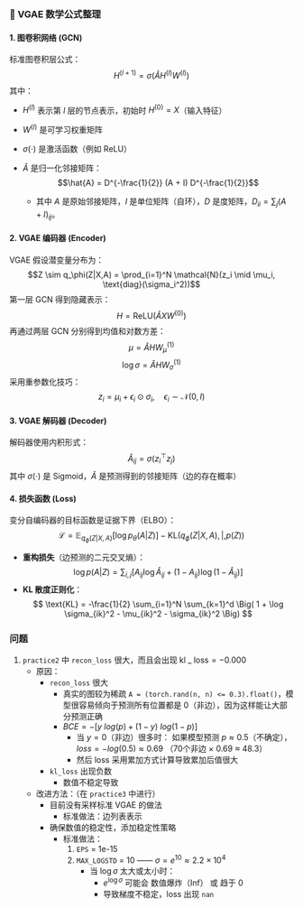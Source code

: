 ### 📘 VGAE 数学公式整理

#### 1. 图卷积网络 (GCN)

标准图卷积层公式：
$$H^{(l+1)} = \sigma \Big( \hat{A} H^{(l)} W^{(l)} \Big)$$
其中：
- $H^{(l)}$ 表示第 $l$ 层的节点表示，初始时 $H^{(0)} = X$（输入特征）
- $W^{(l)}$ 是可学习权重矩阵
- $\sigma(\cdot)$ 是激活函数（例如 ReLU）
- $\hat{A}$ 是归一化邻接矩阵：$$\hat{A} = D^{-\frac{1}{2}} (A + I) D^{-\frac{1}{2}}$$

	- 其中 $A$ 是原始邻接矩阵，$I$ 是单位矩阵（自环），$D$ 是度矩阵，$D_{ii} = \sum_j (A+I)_{ij}$。

#### 2. VGAE 编码器 (Encoder)

VGAE 假设潜变量分布为：$$Z \sim q_\phi(Z|X,A) = \prod_{i=1}^N \mathcal{N}(z_i \mid \mu_i, \text{diag}(\sigma_i^2))$$第一层 GCN 得到隐藏表示：$$H = \text{ReLU}\big(\hat{A} X W^{(0)}\big)$$
再通过两层 GCN 分别得到均值和对数方差：$$\mu = \hat{A} H W^{(1)}_\mu$$
$$\log \sigma = \hat{A} H W^{(1)}_\sigma$$
采用重参数化技巧：$$z_i = \mu_i + \epsilon_i \odot \sigma_i, \quad \epsilon_i \sim \mathcal{N}(0, I)$$
#### 3. VGAE 解码器 (Decoder)

解码器使用内积形式：$$\hat{A}_{ij} = \sigma(z_i^\top z_j)$$其中 $\sigma(\cdot)$ 是 Sigmoid，$\hat{A}$ 是预测得到的邻接矩阵（边的存在概率）

#### 4. 损失函数 (Loss)

变分自编码器的目标函数是证据下界（ELBO）：$$\mathcal{L} = \mathbb{E}_{q_\phi(Z|X,A)}[\log p_\theta(A|Z)] - \text{KL}\big(q_\phi(Z|X,A) ,|, p(Z)\big) $$
- **重构损失**（边预测的二元交叉熵）：$$ \log p(A|Z) = \sum_{i,j} \Big[ A_{ij}\log \hat{A}_{ij} + (1-A_{ij}) \log (1-\hat{A}_{ij}) \Big] $$
- **KL 散度正则化**：$$  \text{KL} = -\frac{1}{2} \sum_{i=1}^N \sum_{k=1}^d \Big( 1 + \log \sigma_{ik}^2 - \mu_{ik}^2 - \sigma_{ik}^2 \Big) $$
### 问题

 1. `practice2` 中 `recon_loss` 很大，而且会出现 $\text{kl\ \_\ loss} = -0.000$
	 - 原因：
		 - `recon_loss` 很大
			 - 真实的图较为稀疏 `A = (torch.rand(n, n) <= 0.3).float()`，模型很容易倾向于预测所有位置都是 0（非边），因为这样能让大部分预测正确
			 - $BCE = -[y\ log(p) + (1-y)\ log(1-p)]$  
				 - 当 $y=0$（非边）很多时： 如果模型预测 $p≈0.5$（不确定），$loss = -log(0.5) ≈ 0.69$ （70个非边 × 0.69 ≈ 48.3）
				 - 然后 loss 采用累加方式计算导致累加后值很大
		- `kl_loss` 出现负数
			- 数值不稳定导致
	- 改进方法：（在 `practice3` 中进行）
		- 目前没有采样标准 VGAE 的做法
			- 标准做法：边列表表示
		- 确保数值的稳定性，添加稳定性策略
			- 标准做法：
				1. `EPS` = 1e-15
				2. `MAX_LOGSTD` = 10 ——  $σ=e^{10}≈2.2×10^4$
					- 当 $\log\sigma$ 太大或太小时：
						- $e^{\log\sigma}$ 可能会 数值爆炸（Inf） 或 趋于 0
					    - 导致梯度不稳定，loss 出现 `nan`